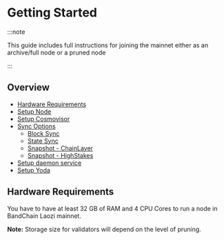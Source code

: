 # Getting Started

:::note

This guide includes full instructions for joining the mainnet either as an archive/full node or a pruned node

:::

## Overview

- [Hardware Requirements](#hardware-requirements)
- [Setup Node](#setup-node-configuration)
- [Setup Cosmovisor](#setup-cosmovisor)
- [Sync Options](#sync-options)
  - [Block Sync](#block-sync)
  - [State Sync](#state-sync)
  - [Snapshot - ChainLayer](#snapshot---chainlayer)
  - [Snapshot - HighStakes](#snapshot---highstakes)
- [Setup daemon service](#setup-daemon-service)
- [Setup Yoda](#setup-yoda)

## Hardware Requirements

You have to have at least 32 GB of RAM and 4 CPU Cores to run a node in BandChain Laozi mainnet.

**Note:** Storage size for validators will depend on the level of pruning.
